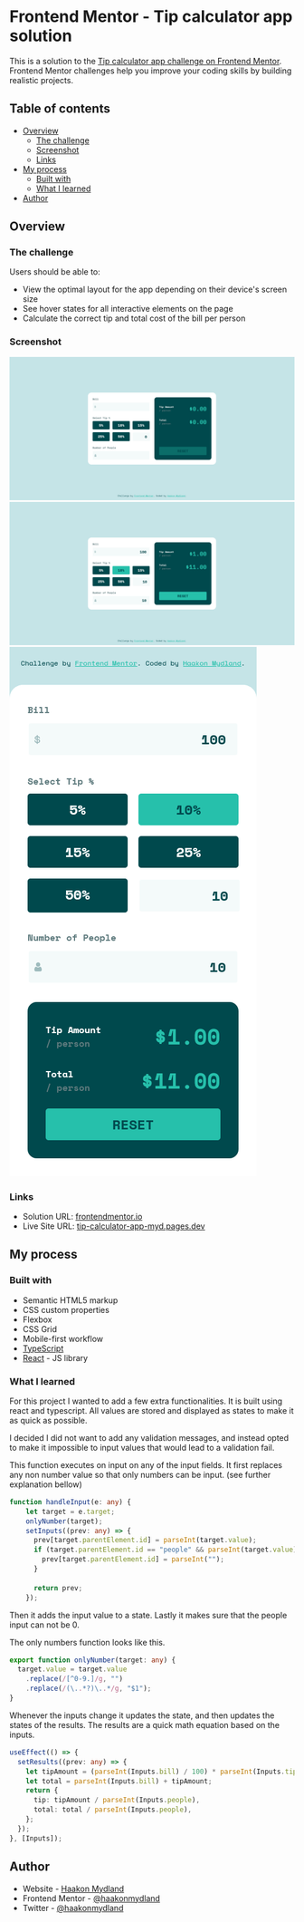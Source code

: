 # Frontend Mentor - Tip calculator app solution

This is a solution to the [Tip calculator app challenge on Frontend Mentor](https://www.frontendmentor.io/challenges/tip-calculator-app-ugJNGbJUX). Frontend Mentor challenges help you improve your coding skills by building realistic projects.

## Table of contents

- [Overview](#overview)
  - [The challenge](#the-challenge)
  - [Screenshot](#screenshot)
  - [Links](#links)
- [My process](#my-process)
  - [Built with](#built-with)
  - [What I learned](#what-i-learned)
- [Author](#author)

## Overview

### The challenge

Users should be able to:

- View the optimal layout for the app depending on their device's screen size
- See hover states for all interactive elements on the page
- Calculate the correct tip and total cost of the bill per person

### Screenshot

![](./ScreenshotDesk.png)
![](./ScreenshotDeskFilled.png)
![](./ScreenshotMob.png)

### Links

- Solution URL: [frontendmentor.io](https://www.frontendmentor.io/solutions/tip-calculator-app-react-typescript-zTr5ZR2wYc)
- Live Site URL: [tip-calculator-app-myd.pages.dev](https://tip-calculator-app-myd.pages.dev/)

## My process

### Built with

- Semantic HTML5 markup
- CSS custom properties
- Flexbox
- CSS Grid
- Mobile-first workflow
- [TypeScript](https://www.typescriptlang.org/)
- [React](https://reactjs.org/) - JS library

### What I learned

For this project I wanted to add a few extra functionalities. It is built using react and typescript. All values are stored and displayed as states to make it as quick as possible.

I decided I did not want to add any validation messages, and instead opted to make it impossible to input values that would lead to a validation fail.

This function executes on input on any of the input fields. It first replaces any non number value so that only numbers can be input. (see further explanation bellow)

```ts
function handleInput(e: any) {
    let target = e.target;
    onlyNumber(target);
    setInputs((prev: any) => {
      prev[target.parentElement.id] = parseInt(target.value);
      if (target.parentElement.id == "people" && parseInt(target.value) == 0) {
        prev[target.parentElement.id] = parseInt("");
      }

      return prev;
    });
```

Then it adds the input value to a state. Lastly it makes sure that the people input can not be 0.

The only numbers function looks like this.

```ts
export function onlyNumber(target: any) {
  target.value = target.value
    .replace(/[^0-9.]/g, "")
    .replace(/(\..*?)\..*/g, "$1");
}
```

Whenever the inputs change it updates the state, and then updates the states of the results. The results are a quick math equation based on the inputs.

```ts
useEffect(() => {
  setResults((prev: any) => {
    let tipAmount = (parseInt(Inputs.bill) / 100) * parseInt(Inputs.tip);
    let total = parseInt(Inputs.bill) + tipAmount;
    return {
      tip: tipAmount / parseInt(Inputs.people),
      total: total / parseInt(Inputs.people),
    };
  });
}, [Inputs]);
```

## Author

- Website - [Haakon Mydland](https://www.haakonmydland.com/home)
- Frontend Mentor - [@haakonmydland](https://www.frontendmentor.io/profile/haakonmydland)
- Twitter - [@haakonmydland](https://www.twitter.com/haakonmydland)
